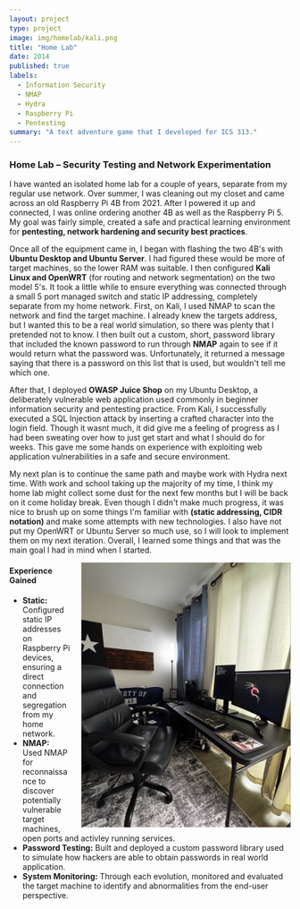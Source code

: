 ```yaml
---
layout: project
type: project
image: img/homelab/kali.png
title: "Home Lab"
date: 2014 
published: true
labels:
  - Information Security
  - NMAP
  - Hydra
  - Raspberry Pi
  - Pentesting
summary: "A text adventure game that I developed for ICS 313."
---
```


<h3 class="text-center">Home Lab – Security Testing and Network Experimentation</h3>

I have wanted an isolated home lab for a couple of years, separate from my regular use network. Over summer, I was cleaning out my closet and came across an old Raspberry Pi 4B from 2021. After I powered it up and connected, I was online ordering another 4B as well as the Raspberry Pi 5. My goal was fairly simple, created a safe and practical learning environment for **pentesting, network hardening and security best practices**.

Once all of the equipment came in, I began with flashing the two 4B's with **Ubuntu Desktop and Ubuntu Server**. I had figured these would be more of target machines, so the lower RAM was suitable. I then configured **Kali Linux and OpenWRT** (for routing and network segmentation) on the two model 5's. It took a little while to ensure everything was connected through a small 5 port managed switch and static IP addressing, completely separate from my home network. First, on Kali, I used NMAP to scan the network and find the target machine. I already knew the targets address, but I wanted this to be a real world simulation, so there was plenty that I pretended not to know. I then built out a custom, short, password library that included the known password to run through **NMAP** again to see if it would return what the password was. Unfortunately, it returned a message saying that there is a password on this list that is used, but wouldn't tell me which one.

After that, I deployed **OWASP Juice Shop** on my Ubuntu Desktop, a deliberately vulnerable web application used commonly in beginner information security and pentesting practice. From Kali, I successfully executed a SQL Injection attack by inserting a crafted character into the login field. Though it wasnt much, it did give me a feeling of progress as I had been sweating over how to just get start and what I should do for weeks. This gave me some hands on experience with exploiting web application vulnerabilities in a safe and secure environment.

My next plan is to continue the same path and maybe work with Hydra next time. With work and school taking up the majority of my time, I think my home lab might collect some dust for the next few months but I will be back on it come holiday break. Even though I didn't make much progress, it was nice to brush up on some things I'm familiar with **(static addressing, CIDR notation)** and make some attempts with new technologies. I also have not put my OpenWRT or Ubuntu Server so much use, so I will look to implement them on my next iteration. Overall, I learned some things and that was the main goal I had in mind when I started.

<img src="../img/homelab/HomeLab.jpeg"  
     alt="Home Lab Setup"  
     width="375"  
     style="float: right; margin: 0 0 10px 20px;">

#### Experience Gained
- **Static:** Configured static IP addresses on Raspberry Pi devices, ensuring a direct connection and segregation from my home network.
- **NMAP:** Used NMAP for reconnaissance to discover potentially vulnerable target machines, open ports and activley running services.
- **Password Testing:** Built and deployed a custom password library used to simulate how hackers are able to obtain passwords in real world application.
- **System Monitoring:** Through each evolution, monitored and evaluated the target machine to identify and abnormalities from the end-user perspective.



